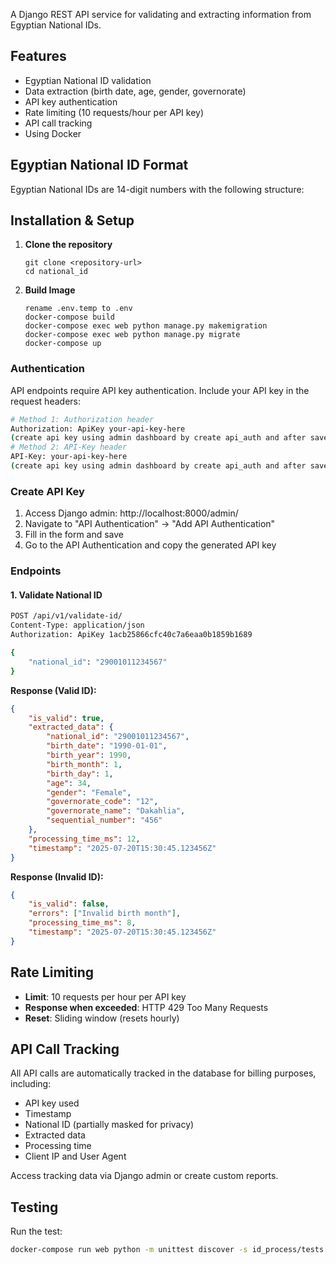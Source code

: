     
A Django REST API service for validating and extracting information from Egyptian National IDs.

## Features

- Egyptian National ID validation
- Data extraction (birth date, age, gender, governorate)
- API key authentication
- Rate limiting (10 requests/hour per API key)
- API call tracking
- Using Docker

## Egyptian National ID Format

Egyptian National IDs are 14-digit numbers with the following structure:


## Installation & Setup

1. **Clone the repository**
   ```
   git clone <repository-url>
   cd national_id 
   ```

2. **Build Image**
   ```
   rename .env.temp to .env
   docker-compose build
   docker-compose exec web python manage.py makemigration
   docker-compose exec web python manage.py migrate
   docker-compose up
   ```

### Authentication

API endpoints require API key authentication. Include your API key in the request headers:

```bash
# Method 1: Authorization header
Authorization: ApiKey your-api-key-here
(create api key using admin dashboard by create api_auth and after save enter the object again and you will find the key)
# Method 2: API-Key header
API-Key: your-api-key-here 
(create api key using admin dashboard by create api_auth and after save enter the object again and you will find the key)
```

### Create API Key

1. Access Django admin: http://localhost:8000/admin/
2. Navigate to "API Authentication" → "Add API Authentication"
3. Fill in the form and save
4. Go to the API Authentication and copy the generated API key

### Endpoints

#### 1. Validate National ID
```bash
POST /api/v1/validate-id/
Content-Type: application/json
Authorization: ApiKey 1acb25866cfc40c7a6eaa0b1859b1689

{
    "national_id": "29001011234567"
}
```

**Response (Valid ID):**
```json
{
    "is_valid": true,
    "extracted_data": {
        "national_id": "29001011234567",
        "birth_date": "1990-01-01",
        "birth_year": 1990,
        "birth_month": 1,
        "birth_day": 1,
        "age": 34,
        "gender": "Female",
        "governorate_code": "12",
        "governorate_name": "Dakahlia",
        "sequential_number": "456"
    },
    "processing_time_ms": 12,
    "timestamp": "2025-07-20T15:30:45.123456Z"
}
```

**Response (Invalid ID):**
```json
{
    "is_valid": false,
    "errors": ["Invalid birth month"],
    "processing_time_ms": 8,
    "timestamp": "2025-07-20T15:30:45.123456Z"
}
```

## Rate Limiting

- **Limit**: 10 requests per hour per API key
- **Response when exceeded**: HTTP 429 Too Many Requests
- **Reset**: Sliding window (resets hourly)

## API Call Tracking

All API calls are automatically tracked in the database for billing purposes, including:
- API key used
- Timestamp
- National ID (partially masked for privacy)
- Extracted data 
- Processing time
- Client IP and User Agent

Access tracking data via Django admin or create custom reports.

## Testing

Run the test:
```bash
docker-compose run web python -m unittest discover -s id_process/tests
```


